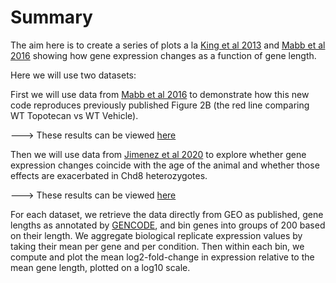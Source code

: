 # Summary
The aim here is to create a series of plots a la [King et al 2013](https://www.nature.com/articles/nature12504) 
and [Mabb et al 2016](https://journals.plos.org/plosone/article?id=10.1371/journal.pone.0156439) 
showing how gene expression changes as a function of gene length. 

Here we will use two datasets:

First we will use data from [Mabb et al 2016](https://journals.plos.org/plosone/article?id=10.1371/journal.pone.0156439) 
to demonstrate how this new code reproduces previously published Figure 2B (the red line comparing WT Topotecan vs WT Vehicle). 

---> These results can be viewed [here](https://github.com/jeremymsimon/Zylka_geneLength_binnedPlots/blob/main/GSE79951_lineplots.md)

Then we will use data from [Jimenez et al 2020](https://molecularautism.biomedcentral.com/articles/10.1186/s13229-020-00369-8) 
to explore whether gene expression changes coincide with the age of the animal and whether those effects are exacerbated in Chd8 heterozygotes.

---> These results can be viewed [here](https://github.com/jeremymsimon/Zylka_geneLength_binnedPlots/blob/main/GSE142208_lineplots.md)


For each dataset, we retrieve the data directly from GEO as published, gene lengths as annotated by [GENCODE](https://www.gencodegenes.org/mouse),
and bin genes into groups of 200 based on their length. We aggregate biological replicate expression values by taking their mean per gene and per condition.
Then within each bin, we compute and plot the mean log2-fold-change in expression relative to the mean gene length, plotted on a log10 scale. 
